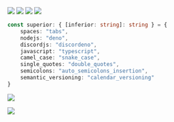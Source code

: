 [![](https://badgen.net/badge/license/MIT/0f0)](LICENSE)
[![](https://badgen.net/badge/version/2021.10.28.0/0f0)](https://calver.org)
[![](https://badgen.net/badge/calver/YYYY.MM.DD.MICRO/0f0)](https://calver.org)
[![](https://badgen.net/badge/versioning/calendar_versioning/0f0)](https://calver.org)

```ts
const superior: { [inferior: string]: string } = {
	spaces: "tabs",
	nodejs: "deno",
	discordjs: "discordeno",
	javascript: "typescript",
	camel_case: "snake_case",
	single_quotes: "double_quotes",
	semicolons: "auto_semicolons_insertion",
	semantic_versioning: "calendar_versioning"
}
```

[![](https://github-readme-stats.vercel.app/api/wakatime?username=@lts372005&title_color=00ff00&text_color=00ff00&bg_color=121212&layout=compact)](https://github.com/anuraghazra/github-readme-stats)

[![](https://github-readme-stats.vercel.app/api?username=lts372005&title_color=00ff00&text_color=00ff00&icon_color=00ff00&bg_color=121212&show_icons=true&include_all_commits=true&count_private=true)](https://github.com/anuraghazra/github-readme-stats)

